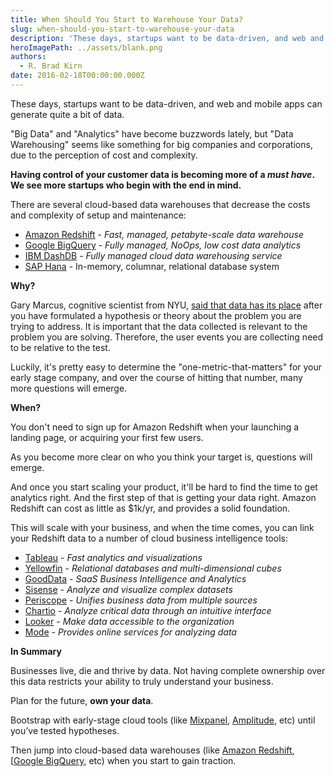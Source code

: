 ```yaml
---
title: When Should You Start to Warehouse Your Data?
slug: when-should-you-start-to-warehouse-your-data
description: 'These days, startups want to be data-driven, and web and mobile apps can generate quite a bit of data.'
heroImagePath: ../assets/blank.png
authors:
  - R. Brad Kirn
date: 2016-02-18T00:00:00.000Z
---
```


These days, startups want to be data-driven, and web and mobile apps can generate quite a bit of data.  
  
"Big Data" and "Analytics" have become buzzwords lately, but "Data Warehousing" seems like something for big companies and corporations, due to the perception of cost and complexity.  
  
**Having control of your customer data is becoming more of a _must have_. We see more startups who begin with the end in mind.**   
  
There are several cloud-based data warehouses that decrease the costs and complexity of setup and maintenance:

- [Amazon Redshift](https://aws.amazon.com/redshift/)&nbsp;- _Fast, managed, petabyte-scale data warehouse_
- [Google BigQuery](https://cloud.google.com/bigquery/what-is-bigquery)&nbsp;- _Fully managed, NoOps, low cost data analytics_
- [IBM DashDB](https://www-01.ibm.com/software/data/dashdb/) - _Fully managed cloud data warehousing service_
- [SAP Hana](https://hana.sap.com/abouthana.html) - In-memory, columnar, relational database system

**Why?**

Gary Marcus, cognitive scientist from NYU, [said that data has its place](http://blogs.sas.com/content/sascom/2015/04/07/good-habits-for-big-data/) after you have formulated a hypothesis or theory about the problem you are trying to address. It is important that the data collected is relevant to the problem you are solving. Therefore, the user events you are collecting need to be relative to the test.  
  
Luckily, it's pretty easy to determine the "one-metric-that-matters" for your early stage company, and over the course of hitting that number, many more questions will emerge.  
  
**When?**  
  
You don't need to sign up for Amazon Redshift when your launching a landing page, or acquiring your first few users.   
  
As you become more clear on who you think your target is, questions will emerge.   
  
And once you start scaling your product, it'll be hard to find the time to get analytics right. And the first step of that is getting your data right. Amazon Redshift can cost as little as $1k/yr, and provides a solid foundation.  
  
This will scale with your business, and when the time comes, you can link your Redshift data to a number of cloud business intelligence tools:

- [Tableau](https://www.tableau.com)&nbsp;- _Fast analytics and visualizations_
- [Yellowfin](https://www.yellowfinbi.com)&nbsp;- _Relational databases and multi-dimensional cubes_
- [GoodData](https://www.gooddata.com/)&nbsp;- _SaaS Business Intelligence and Analytics_
- [Sisense](https://www.sisense.com/)&nbsp;- _Analyze and visualize complex datasets_
- [Periscope](https://www.periscope.io/)&nbsp;- _Unifies business data from multiple sources_
- [Chartio](https://www.chartio.com)&nbsp;- _Analyze critical data through an intuitive interface_
- [Looker](https://www.looker.com/)&nbsp;- _Make data accessible to the organization_
- [Mode](https://modeanalytics.com/)&nbsp;- _Provides online services for analyzing data_

**In Summary**

Businesses live, die and thrive by data. Not having complete ownership over this data restricts your ability to truly understand your business.   
  
Plan for the future, **own your data**.   
  
Bootstrap with early-stage cloud tools (like [Mixpanel](https://www.mixpanel.com), [Amplitude](https://www.amplitude.com), etc) until you’ve tested hypotheses.  
  
Then jump into cloud-based data warehouses (like [Amazon Redshift](https://aws.amazon.com/redshift/), [[Google BigQuery](https://cloud.google.com/bigquery/what-is-bigquery), etc) when you start to gain traction.

